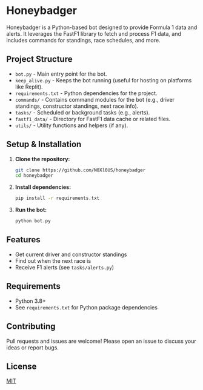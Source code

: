 # Honeybadger

Honeybadger is a Python-based bot designed to provide Formula 1 data and alerts. It leverages the FastF1 library to fetch and process F1 data, and includes commands for standings, race schedules, and more.

## Project Structure

- `bot.py` - Main entry point for the bot.
- `keep_alive.py` - Keeps the bot running (useful for hosting on platforms like Replit).
- `requirements.txt` - Python dependencies for the project.
- `commands/` - Contains command modules for the bot (e.g., driver standings, constructor standings, next race info).
- `tasks/` - Scheduled or background tasks (e.g., alerts).
- `fastf1_data/` - Directory for FastF1 data cache or related files.
- `utils/` - Utility functions and helpers (if any).

## Setup & Installation

1. **Clone the repository:**
   ```bash
   git clone https://github.com/N0Xl0US/honeybadger
   cd honeybadger
   ```
2. **Install dependencies:**
   ```bash
   pip install -r requirements.txt
   ```
3. **Run the bot:**
   ```bash
   python bot.py
   ```

## Features
- Get current driver and constructor standings
- Find out when the next race is
- Receive F1 alerts (see `tasks/alerts.py`)

## Requirements
- Python 3.8+
- See `requirements.txt` for Python package dependencies

## Contributing
Pull requests and issues are welcome! Please open an issue to discuss your ideas or report bugs.

## License
[MIT](LICENSE)
